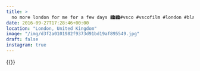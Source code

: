 ```yaml
---
title: >
  no more london for me for a few days 🏙🏙#vsco #vscofilm #london #blackandwhite #architecture #geometry
date: 2016-09-27T17:28:46+00:00
location: "London, United Kingdom"
image: "/img/d3f2a0101982f9373d91bd19af895549.jpg"
draft: false
instagram: true
---
```


{{<photo src="/img/d3f2a0101982f9373d91bd19af895549.jpg">}}
